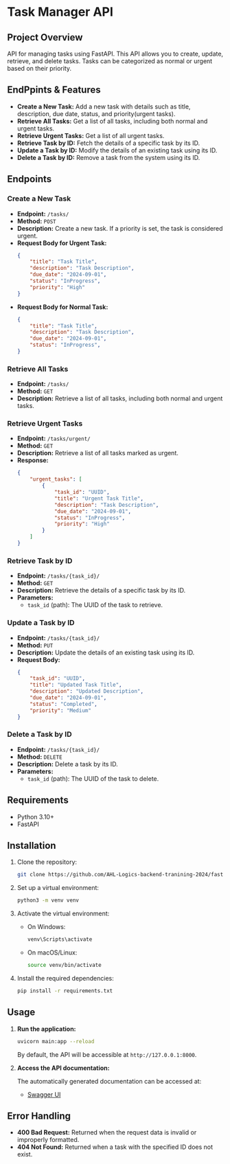 # Task Manager API

## Project Overview

API for managing tasks using FastAPI. This API allows you to create, update, retrieve, and delete tasks.
Tasks can be categorized as normal or urgent based on their priority.

## EndPpints & Features

- **Create a New Task:** Add a new task with details such as title, description, due date, status, and priority(urgent tasks).
- **Retrieve All Tasks:** Get a list of all tasks, including both normal and urgent tasks.
- **Retrieve Urgent Tasks:** Get a list of all urgent tasks.
- **Retrieve Task by ID:** Fetch the details of a specific task by its ID.
- **Update a Task by ID:** Modify the details of an existing task using its ID.
- **Delete a Task by ID:** Remove a task from the system using its ID.


## Endpoints

### Create a New Task

- **Endpoint:** `/tasks/`
- **Method:** `POST`
- **Description:** Create a new task. If a priority is set, the task is considered urgent.
- **Request Body for Urgent Task:**
    ```json
    {
        "title": "Task Title",
        "description": "Task Description",
        "due_date": "2024-09-01",
        "status": "InProgress",
        "priority": "High"
    }
    ```
- **Request Body for Normal Task:**
    ```json
    {
        "title": "Task Title",
        "description": "Task Description",
        "due_date": "2024-09-01",
        "status": "InProgress",
    }
    ```

### Retrieve All Tasks

- **Endpoint:** `/tasks/`
- **Method:** `GET`
- **Description:** Retrieve a list of all tasks, including both normal and urgent tasks.

### Retrieve Urgent Tasks

- **Endpoint:** `/tasks/urgent/`
- **Method:** `GET`
- **Description:** Retrieve a list of all tasks marked as urgent.
- **Response:**
    ```json
    {
        "urgent_tasks": [
            {
                "task_id": "UUID",
                "title": "Urgent Task Title",
                "description": "Task Description",
                "due_date": "2024-09-01",
                "status": "InProgress",
                "priority": "High"
            }
        ]
    }
    ```

### Retrieve Task by ID

- **Endpoint:** `/tasks/{task_id}/`
- **Method:** `GET`
- **Description:** Retrieve the details of a specific task by its ID.
- **Parameters:**
    - `task_id` (path): The UUID of the task to retrieve.

### Update a Task by ID

- **Endpoint:** `/tasks/{task_id}/`
- **Method:** `PUT`
- **Description:** Update the details of an existing task using its ID.
- **Request Body:**
    ```json
    {
        "task_id": "UUID",
        "title": "Updated Task Title",
        "description": "Updated Description",
        "due_date": "2024-09-01",
        "status": "Completed",
        "priority": "Medium"
    }
    ```

### Delete a Task by ID

- **Endpoint:** `/tasks/{task_id}/`
- **Method:** `DELETE`
- **Description:** Delete a task by its ID.
- **Parameters:**
    - `task_id` (path): The UUID of the task to delete.



## Requirements

- Python 3.10+
- FastAPI

## Installation

1. Clone the repository:

    ```bash
    git clone https://github.com/AHL-Logics-backend-tranining-2024/fastapi-task.git
    ```

2. Set up a virtual environment:

    ```bash
    python3 -m venv venv
    ```

3. Activate the virtual environment:

    - On Windows:

        ```bash
        venv\Scripts\activate
        ```

    - On macOS/Linux:

        ```bash
        source venv/bin/activate
        ```

4. Install the required dependencies:

    ```bash
    pip install -r requirements.txt
    ```

## Usage

1. **Run the application:**

    ```bash
    uvicorn main:app --reload
    ```

    By default, the API will be accessible at `http://127.0.0.1:8000`.

2. **Access the API documentation:**

    The automatically generated documentation can be accessed at:
    - [Swagger UI](http://127.0.0.1:8000/docs)


## Error Handling

- **400 Bad Request:** Returned when the request data is invalid or improperly formatted.
- **404 Not Found:** Returned when a task with the specified ID does not exist.





